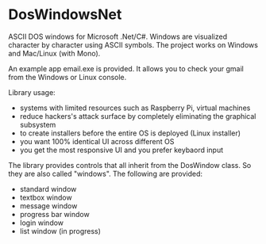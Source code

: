 # DosWindowsNet
ASCII DOS windows for Microsoft .Net/C#. Windows are visualized character by character using ASCII symbols. The project works on Windows and Mac/Linux (with Mono).

An example app email.exe is provided. It allows you to check your gmail from the Windows or Linux console.

Library usage:

  * systems with limited resources such as Raspberry Pi, virtual machines
  * reduce hackers's attack surface by completely eliminating the graphical subsystem
  * to create installers before the entire OS is deployed (Linux installer)
  * you want 100% identical UI across different OS
  * you get the most responsive UI and you prefer keybaord input
  
The library provides controls that all inherit from the DosWindow class. So they are also called "windows". The following are provided:
  * standard window
  * textbox window
  * message window
  * progress bar window 
  * login window
  * list window (in progress)
  
